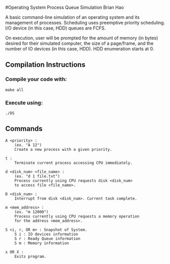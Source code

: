 #Operating System Process Queue Simulation
Brian Hao

A basic command-line simulation of an operating system and its management of processes. Scheduling uses preemptive priority scheduling. I/O device (in this case, HDD) queues are FCFS.

On execution, user will be prompted for the amount of memory (in bytes) desired for their simulated computer, the size of a page/frame, and the number of IO devices (in this case, HDD). HDD enumeration starts at 0.

## Compilation Instructions
### Compile your code with:

`make all`

### Execute using:

`./OS`

## Commands
    A <priority> : 
		(ex. "A 12")
		Create a new process with a given priority.
		
    t : 
		Terminate current process accessing CPU immediately.
		
    d <disk_num> <file_name> : 
		(ex. "d 1 file.txt")
		Process currently using CPU requests disk <disk_num> 
		to access file <file_name>. 
		
    D <disk_num> : 
		Interrupt from disk <disk_num>. Current task complete.
		
	m <mem_address> :
		(ex. "m 12000")
		Process currently using CPU requests a memory operation
		for the address <mem_address>.
    
	S <i, r, OR m> : Snapshot of System.
        S i : IO devices information
        S r : Ready Queue information
        S m : Memory information
		
    x OR X :
		Exits program.